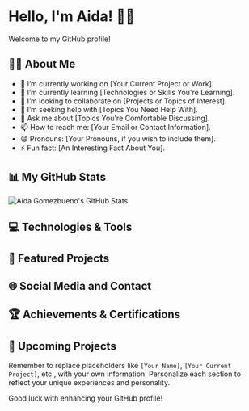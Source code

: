 <!-- ### Hi there 👋-->

<!--
**aidagomezbueno/aidagomezbueno** is a ✨ _special_ ✨ repository because its `README.md` (this file) appears on your GitHub profile.

Here are some ideas to get you started:

- 🔭 I’m currently working on ...
- 🌱 I’m currently learning ...
- 👯 I’m looking to collaborate on ...
- 🤔 I’m looking for help with ...
- 💬 Ask me about ...
- 📫 How to reach me: ...
- 😄 Pronouns: ...
- ⚡ Fun fact: ...
-->

# Hello, I'm Aida! 👩‍💻

Welcome to my GitHub profile!

## 🙋‍♀️ About Me
- 🔭 I’m currently working on [Your Current Project or Work].
- 🌱 I’m currently learning [Technologies or Skills You're Learning].
- 👯 I’m looking to collaborate on [Projects or Topics of Interest].
- 🤔 I’m seeking help with [Topics You Need Help With].
- 💬 Ask me about [Topics You're Comfortable Discussing].
- 📫 How to reach me: [Your Email or Contact Information].
- 😄 Pronouns: [Your Pronouns, if you wish to include them].
- ⚡ Fun fact: [An Interesting Fact About You].

## 📊 My GitHub Stats

![Aida Gomezbueno's GitHub Stats](https://github-readme-stats.vercel.app/api?username=aidagomezbueno&show_icons=true&theme=radical)


## 💻 Technologies & Tools
<!-- List or showcase logos of technologies and tools you use -->

## 📁 Featured Projects
<!-- Highlight some of your best projects here with descriptions and links -->

## 🌐 Social Media and Contact
<!-- Links to your social media profiles or professional portfolio -->

## 🏆 Achievements & Certifications
<!-- Display any relevant achievements or certifications you've earned -->

## 📅 Upcoming Projects
<!-- Share some insights into your future projects or ambitions -->

Remember to replace placeholders like `[Your Name]`, `[Your Current Project]`, etc., with your own information. Personalize each section to reflect your unique experiences and personality.

Good luck with enhancing your GitHub profile!

